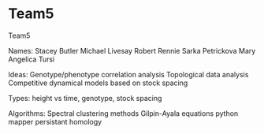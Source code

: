 # Team5
Team5

Names:
Stacey Butler
Michael Livesay
Robert Rennie
Sarka Petrickova
Mary Angelica Tursi

Ideas:
Genotype/phenotype correlation analysis
Topological data analysis
Competitive dynamical models based on stock spacing

Types:
height vs time, genotype, stock spacing

Algorithms:
Spectral clustering methods
Gilpin-Ayala equations
python mapper
persistant homology
